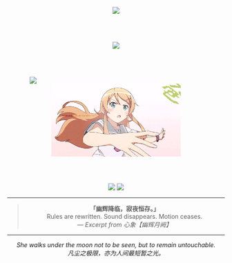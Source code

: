 <!-- 🌑 幽辉月阙 · 打字机欢迎语 -->
<p align="center">
  <img src="https://readme-typing-svg.demolab.com?font=Fira+Code&size=22&duration=4000&pause=1000&color=B388EB&vCenter=true&width=600&height=60&lines=Under+the+Hazy+Moonlight...;I+code+in+silence,+but+not+without+purpose.;踏月而行，幽辉独临。" />
</p>

<br><br>

<!-- 🌊 波浪分隔 · 梦幻色 -->
<p align="center">
  <img src="https://capsule-render.vercel.app/api?type=waving&color=0:B388EB,100:7c5cc4&height=100&section=header&text=幽辉月阙&fontSize=32&fontColor=ffffff" />
</p>

<br><br>

<!-- 🌌 技术图 & Kirino 动图 -->
<div style="display: flex; justify-content: space-around; align-items: center; flex-wrap: wrap;">

  <!-- GitHub语言图 -->
  <img src="https://github-readme-stats.vercel.app/api/top-langs/?username=你的用户名&layout=compact&theme=tokyonight" width="400"/>

  <!-- 动图（你可以替换为描绘“胧月”的静态图/GIF） -->
  <img src="./assets/kirino.gif" width="300"/>

</div>

<br><br>

<!-- 🩸 中二徽章语录 -->
<p align="center">
  <img src="https://img.shields.io/badge/幽辉降临-规则剥夺-purple?style=for-the-badge&logo=codeforces" />
  <img src="https://img.shields.io/badge/我即异端-不可被容-7c5cc4?style=for-the-badge&logo=visualstudiocode" />
</p>

---

<!-- 📖 心象 · 展示语录 -->
<blockquote align="center">
  <strong>「幽辉降临，寂夜恒存。」</strong><br>
  Rules are rewritten. Sound disappears. Motion ceases.<br>
  <em>— Excerpt from 心象【幽辉月阙】</em>
</blockquote>

---

<!-- 🌙 结语 -->
<p align="center">
  <i>She walks under the moon not to be seen, but to remain untouchable.<br>
  凡尘之极限，亦为人间最短暂之光。</i>
</p>
